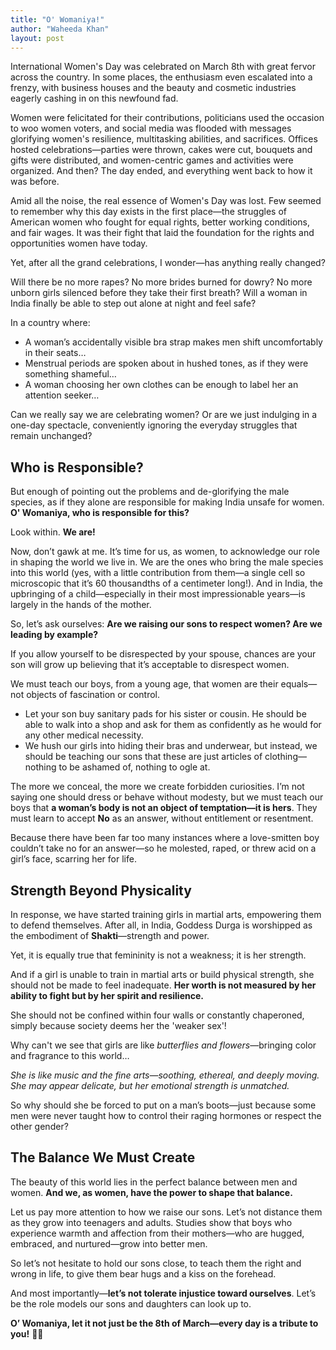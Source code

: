 ```yaml
---
title: "O' Womaniya!"
author: "Waheeda Khan"
layout: post
---
```


International Women's Day was celebrated on March 8th with great fervor across the country. In some places, the enthusiasm even escalated into a frenzy, with business houses and the beauty and cosmetic industries eagerly cashing in on this newfound fad.

Women were felicitated for their contributions, politicians used the occasion to woo women voters, and social media was flooded with messages glorifying women's resilience, multitasking abilities, and sacrifices. Offices hosted celebrations—parties were thrown, cakes were cut, bouquets and gifts were distributed, and women-centric games and activities were organized. And then? The day ended, and everything went back to how it was before.

Amid all the noise, the real essence of Women's Day was lost. Few seemed to remember why this day exists in the first place—the struggles of American women who fought for equal rights, better working conditions, and fair wages. It was their fight that laid the foundation for the rights and opportunities women have today.

Yet, after all the grand celebrations, I wonder—has anything really changed?

Will there be no more rapes? No more brides burned for dowry? No more unborn girls silenced before they take their first breath? Will a woman in India finally be able to step out alone at night and feel safe?

In a country where:

- A woman’s accidentally visible bra strap makes men shift uncomfortably in their seats…
- Menstrual periods are spoken about in hushed tones, as if they were something shameful…
- A woman choosing her own clothes can be enough to label her an attention seeker…

Can we really say we are celebrating women? Or are we just indulging in a one-day spectacle, conveniently ignoring the everyday struggles that remain unchanged?

## Who is Responsible?

But enough of pointing out the problems and de-glorifying the male species, as if they alone are responsible for making India unsafe for women. **O' Womaniya, who is responsible for this?**

Look within. **We are!**

Now, don’t gawk at me. It’s time for us, as women, to acknowledge our role in shaping the world we live in. We are the ones who bring the male species into this world (yes, with a little contribution from them—a single cell so microscopic that it’s 60 thousandths of a centimeter long!). And in India, the upbringing of a child—especially in their most impressionable years—is largely in the hands of the mother.

So, let’s ask ourselves: **Are we raising our sons to respect women? Are we leading by example?**

If you allow yourself to be disrespected by your spouse, chances are your son will grow up believing that it’s acceptable to disrespect women.

We must teach our boys, from a young age, that women are their equals—not objects of fascination or control.

- Let your son buy sanitary pads for his sister or cousin. He should be able to walk into a shop and ask for them as confidently as he would for any other medical necessity.
- We hush our girls into hiding their bras and underwear, but instead, we should be teaching our sons that these are just articles of clothing—nothing to be ashamed of, nothing to ogle at.

The more we conceal, the more we create forbidden curiosities. I’m not saying one should dress or behave without modesty, but we must teach our boys that **a woman’s body is not an object of temptation—it is hers**. They must learn to accept **No** as an answer, without entitlement or resentment.

Because there have been far too many instances where a love-smitten boy couldn’t take no for an answer—so he molested, raped, or threw acid on a girl’s face, scarring her for life.

## Strength Beyond Physicality

In response, we have started training girls in martial arts, empowering them to defend themselves. After all, in India, Goddess Durga is worshipped as the embodiment of **Shakti**—strength and power.

Yet, it is equally true that femininity is not a weakness; it is her strength.

And if a girl is unable to train in martial arts or build physical strength, she should not be made to feel inadequate. **Her worth is not measured by her ability to fight but by her spirit and resilience.**

She should not be confined within four walls or constantly chaperoned, simply because society deems her the 'weaker sex'!

Why can't we see that girls are like *butterflies and flowers*—bringing color and fragrance to this world…

*She is like music and the fine arts—soothing, ethereal, and deeply moving. She may appear delicate, but her emotional strength is unmatched.*

So why should she be forced to put on a man’s boots—just because some men were never taught how to control their raging hormones or respect the other gender?

## The Balance We Must Create

The beauty of this world lies in the perfect balance between men and women. **And we, as women, have the power to shape that balance.**

Let us pay more attention to how we raise our sons. Let’s not distance them as they grow into teenagers and adults. Studies show that boys who experience warmth and affection from their mothers—who are hugged, embraced, and nurtured—grow into better men. 

So let’s not hesitate to hold our sons close, to teach them the right and wrong in life, to give them bear hugs and a kiss on the forehead.

And most importantly—**let’s not tolerate injustice toward ourselves**. Let’s be the role models our sons and daughters can look up to.

**O’ Womaniya, let it not just be the 8th of March—every day is a tribute to you!** 💐💐